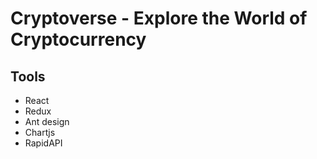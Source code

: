 # Cryptoverse - Explore the World of Cryptocurrency

## Tools
- React
- Redux
- Ant design
- Chartjs
- RapidAPI
